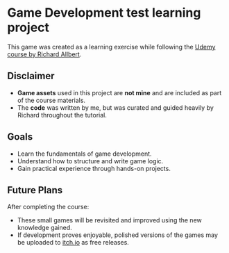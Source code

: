 # Game Development test learning project

This game was created as a learning exercise while following the [Udemy course by Richard Allbert](https://www.udemy.com/course/learn-2d-game-development-godot-43-c-from-scratch/?couponCode=CP130525US).

## Disclaimer

- **Game assets** used in this project are **not mine** and are included as part of the course materials.
- The **code** was written by me, but was curated and guided heavily by Richard throughout the tutorial.

## Goals

- Learn the fundamentals of game development.
- Understand how to structure and write game logic.
- Gain practical experience through hands-on projects.

## Future Plans

After completing the course:

- These small games will be revisited and improved using the new knowledge gained.
- If development proves enjoyable, polished versions of the games may be uploaded to [itch.io](https://itch.io) as free releases.

